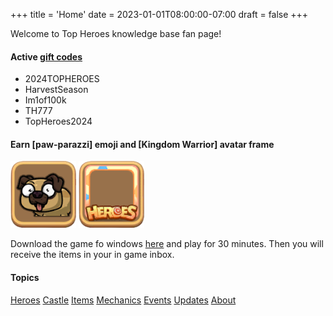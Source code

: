 +++
title = 'Home'
date = 2023-01-01T08:00:00-07:00
draft = false
+++

Welcome to Top Heroes knowledge base fan page!


#### Active [gift codes](pages/mechanics/gift-codes)
- 2024TOPHEROES
- HarvestSeason
- Im1of100k
- TH777
- TopHeroes2024

#### Earn [paw-parazzi] emoji and [Kingdom Warrior] avatar frame
![par-parazzi emoji icon](paw-parazzi.png)
![avatar frame kingdom warrior icon](avatar-frame-kingdom-warrior.png)

Download the game fo windows [here](https://www.rivergame.net/topheroes/en/home.html) and play for 30 minutes. 
Then you will receive the items in your in game inbox.

#### Topics
[Heroes](pages/heroes)
[Castle](pages/castle)
[Items](pages/items)
[Mechanics](pages/mechanics)
[Events](pages/events)
[Updates](pages/updates)
[About](about)